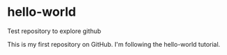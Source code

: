 # hello-world
Test repository to explore github

This is my first repository on GitHub. I'm following the hello-world tutorial.
